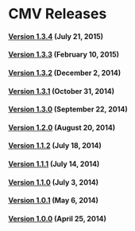 # CMV Releases

#### [Version 1.3.4](https://github.com/cmv/cmv-app/releases/tag/v1.3.4) (July 21, 2015)

#### [Version 1.3.3](https://github.com/cmv/cmv-app/releases/tag/v1.3.3) (February 10, 2015)

#### [Version 1.3.2](https://github.com/cmv/cmv-app/releases/tag/v1.3.2) (December 2, 2014)

#### [Version 1.3.1](https://github.com/cmv/cmv-app/releases/tag/v1.3.1) (October 31, 2014)

#### [Version 1.3.0](https://github.com/cmv/cmv-app/releases/tag/v1.3.0) (September 22, 2014)

#### [Version 1.2.0](https://github.com/cmv/cmv-app/releases/tag/v1.3.0) (August 20, 2014)

#### [Version 1.1.2](https://github.com/cmv/cmv-app/releases/tag/v1.1.2) (July 18, 2014)

#### [Version 1.1.1](https://github.com/cmv/cmv-app/releases/tag/v1.1.1) (July 14, 2014)

#### [Version 1.1.0](https://github.com/cmv/cmv-app/releases/tag/v1.1.0) (July 3, 2014)

#### [Version 1.0.1](https://github.com/cmv/cmv-app/releases/tag/v1.0.1) (May 6, 2014)

#### [Version 1.0.0](https://github.com/cmv/cmv-app/releases/tag/v1.0.0) (April 25, 2014)

